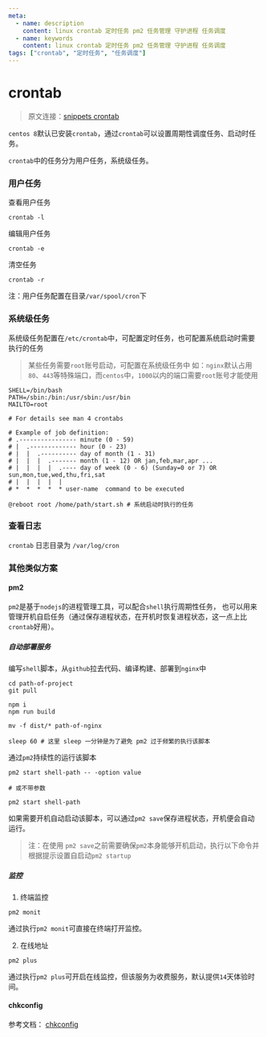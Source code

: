 ```yaml
---
meta:
  - name: description
    content: linux crontab 定时任务 pm2 任务管理 守护进程 任务调度
  - name: keywords
    content: linux crontab 定时任务 pm2 任务管理 守护进程 任务调度
tags: ["crontab", "定时任务", "任务调度"]
---
```


# crontab

> 原文连接：[snippets crontab](https://snippets.z.wiki/#!./snippets/shell/crontab/)

`centos 8`默认已安装`crontab`，通过`crontab`可以设置周期性调度任务、启动时任务。

`crontab`中的任务分为用户任务，系统级任务。

### 用户任务

查看用户任务
```shell
crontab -l
```

编辑用户任务
```shell
crontab -e
```

清空任务
```shell
crontab -r
```

注：用户任务配置在目录`/var/spool/cron`下


### 系统级任务
系统级任务配置在`/etc/crontab`中，可配置定时任务，也可配置系统启动时需要执行的任务

> 某些任务需要`root`账号启动，可配置在系统级任务中
> 如：`nginx`默认占用`80`、`443`等特殊端口，而`centos`中，`1000`以内的端口需要`root`账号才能使用

```shell
SHELL=/bin/bash
PATH=/sbin:/bin:/usr/sbin:/usr/bin
MAILTO=root

# For details see man 4 crontabs

# Example of job definition:
# .---------------- minute (0 - 59)
# |  .------------- hour (0 - 23)
# |  |  .---------- day of month (1 - 31)
# |  |  |  .------- month (1 - 12) OR jan,feb,mar,apr ...
# |  |  |  |  .---- day of week (0 - 6) (Sunday=0 or 7) OR sun,mon,tue,wed,thu,fri,sat
# |  |  |  |  |
# *  *  *  *  * user-name  command to be executed

@reboot root /home/path/start.sh # 系统启动时执行的任务
```

### 查看日志

`crontab` 日志目录为 `/var/log/cron`


### 其他类似方案

#### pm2

`pm2`是基于`nodejs`的进程管理工具，可以配合`shell`执行周期性任务，
也可以用来管理开机自启任务（通过保存进程状态，在开机时恢复进程状态，这一点上比`crontab`好用）。

##### 自动部署服务

编写`shell`脚本，从`github`拉去代码、编译构建、部署到`nginx`中
```shell
cd path-of-project
git pull

npm i
npm run build

mv -f dist/* path-of-nginx

sleep 60 # 这里 sleep 一分钟是为了避免 pm2 过于频繁的执行该脚本
```

通过`pm2`持续性的运行该脚本
```shell
pm2 start shell-path -- -option value

# 或不带参数

pm2 start shell-path
```

如果需要开机自动启动该脚本，可以通过`pm2 save`保存进程状态，开机便会自动运行。


> 注：在使用 `pm2 save`之前需要确保`pm2`本身能够开机启动，执行以下命令并根据提示设置自启动`pm2 startup`

##### 监控

1. 终端监控

```shell
pm2 monit
```

通过执行`pm2 monit`可直接在终端打开监控。

<ImgView title="pm2 终端监控" url="https://2.z.wiki/autoupload/2022-07-28/e31fbb29ab28463f8417d03e3c2f0b72.image.png" />

2. 在线地址

```shell
pm2 plus
```

通过执行`pm2 plus`可开启在线监控，但该服务为收费服务，默认提供`14`天体验时间。

<ImgView title="pm2 在线监控" url="https://2.z.wiki/autoupload/2022-07-28/d4b8b27aba294846b94bf2c8af4b9de4.image.png" />


#### chkconfig


参考文档： [chkconfig](https://www.linuxjournal.com/article/4445)

